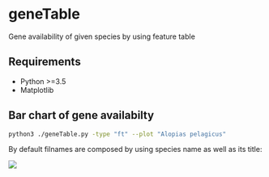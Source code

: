 # geneTable
Gene availability of given species by using feature table

## Requirements
* Python >=3.5
* Matplotlib

## Bar chart of gene availabilty 

```Bash
python3 ./geneTable.py -type "ft" --plot "Alopias pelagicus" 
```
By default filnames are composed by using species name as well as its title:

![](https://github.com/Ulises-Rosas/geneTable/img/Alopias_pelagicus_GeneAvailability.png)
